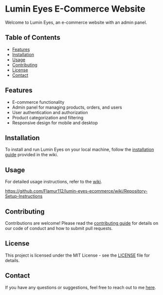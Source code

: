 # Lumin Eyes E-Commerce Website

Welcome to Lumin Eyes, an e-commerce website with an admin panel.

## Table of Contents

- [Features](#features)
- [Installation](#installation)
- [Usage](#usage)
- [Contributing](#contributing)
- [License](#license)
- [Contact](#contact)

## Features

- E-commerce functionality
- Admin panel for managing products, orders, and users
- User authentication and authorization
- Product categorization and filtering
- Responsive design for mobile and desktop

## Installation

To install and run Lumin Eyes on your local machine, follow the [installation guide](https://github.com/Flamur112/lumin-eyes-ecommerce/wiki/Repository-Setup-Instructions#setting-up-the-environment) provided in the wiki.

## Usage

For detailed usage instructions, refer to the [wiki](https://github.com/Flamur112/lumin-eyes-ecommerce/wiki/Repository-Setup-Instructions#setting-up-the-environment).

https://github.com/Flamur112/lumin-eyes-ecommerce/wiki/Repository-Setup-Instructions

## Contributing

Contributions are welcome! Please read the [contributing guide](CONTRIBUTING.md) for details on our code of conduct and how to submit pull requests.

## License

This project is licensed under the MIT License - see the [LICENSE](LICENSE) file for details.

## Contact

If you have any questions or suggestions, feel free to reach out to me [here](mailto:flamurmatoshi1@hotmail.com).
